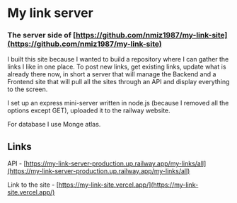 # My link server

### The server side of [https://github.com/nmiz1987/my-link-site](https://github.com/nmiz1987/my-link-site)

I built this site because I wanted to build a repository where I can gather the links I like in one place.
To post new links, get existing links, update what is already there now, in short a server that will manage the Backend and a Frontend site that will pull all the sites through an API and display everything to the screen.

I set up an express mini-server written in node.js (because I removed all the options except GET), uploaded it to the railway website.

For database I use Monge atlas.


## Links

API - [https://my-link-server-production.up.railway.app/my-links/all](https://my-link-server-production.up.railway.app/my-links/all)

Link to the site - [https://my-link-site.vercel.app/](https://my-link-site.vercel.app/)
